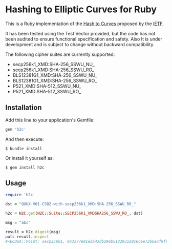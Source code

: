 # Hashing to Elliptic Curves for Ruby

This is a Ruby implementation of the [Hash to Curves](https://github.com/cfrg/draft-irtf-cfrg-hash-to-curve) proposed by the [IETF](https://datatracker.ietf.org/doc/draft-irtf-cfrg-hash-to-curve/).

It has been tested using the Test Vector provided, but the code has not been audited to ensure functional specification and safety. Also It is under development and is subject to change without backward compatibility.

The following cipher suites are currently supported:

* secp256k1_XMD:SHA-256_SSWU_NU_
* secp256k1_XMD:SHA-256_SSWU_RO_
* BLS12381G1_XMD:SHA-256_SSWU_NU_
* BLS12381G1_XMD:SHA-256_SSWU_RO_
* P521_XMD:SHA-512_SSWU_NU_
* P521_XMD:SHA-512_SSWU_RO_

## Installation

Add this line to your application's Gemfile:

```ruby
gem 'h2c'
```

And then execute:

    $ bundle install

Or install it yourself as:

    $ gem install h2c

## Usage

```ruby
require 'h2c'

dst = "QUUX-V01-CS02-with-secp256k1_XMD:SHA-256_SSWU_RO_"

h2c = H2C.get(H2C::Suite::SECP256K1_XMDSHA256_SSWU_RO_, dst)

msg = "abc"

result = h2c.digest(msg)
puts result.inspect
#<ECDSA::Point: secp256k1, 0x3377e01eab42db296b512293120c6cee72b6ecf9f9205760bd9ff11fb3cb2c4b, 0x7f95890f33efebd1044d382a01b1bee0900fb6116f94688d487c6c7b9c8371f6>
```
